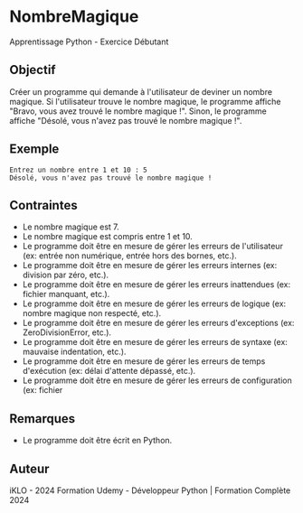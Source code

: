 # NombreMagique
Apprentissage Python - Exercice Débutant

## Objectif
Créer un programme qui demande à l'utilisateur de deviner un nombre magique. Si l'utilisateur trouve le nombre magique, le programme affiche "Bravo, vous avez trouvé le nombre magique !". Sinon, le programme affiche "Désolé, vous n'avez pas trouvé le nombre magique !".

## Exemple
``` 
Entrez un nombre entre 1 et 10 : 5
Désolé, vous n'avez pas trouvé le nombre magique !
```

## Contraintes          
- Le nombre magique est 7.
- Le nombre magique est compris entre 1 et 10.
- Le programme doit être en mesure de gérer les erreurs de l'utilisateur (ex: entrée non numérique, entrée hors des bornes, etc.).
- Le programme doit être en mesure de gérer les erreurs internes (ex: division par zéro, etc.).
- Le programme doit être en mesure de gérer les erreurs inattendues (ex: fichier manquant, etc.).
- Le programme doit être en mesure de gérer les erreurs de logique (ex: nombre magique non respecté, etc.).
- Le programme doit être en mesure de gérer les erreurs d'exceptions (ex: ZeroDivisionError, etc.).
- Le programme doit être en mesure de gérer les erreurs de syntaxe (ex: mauvaise indentation, etc.).
- Le programme doit être en mesure de gérer les erreurs de temps d'exécution (ex: délai d'attente dépassé, etc.).
- Le programme doit être en mesure de gérer les erreurs de configuration (ex: fichier

## Remarques
- Le programme doit être écrit en Python.

## Auteur
iKLO - 2024
Formation Udemy - Développeur Python | Formation Complète 2024
